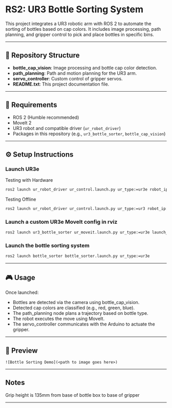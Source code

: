 # RS2: UR3 Bottle Sorting System

This project integrates a UR3 robotic arm with ROS 2 to automate the sorting of bottles based on cap colors. 
It includes image processing, path planning, and gripper control to pick and place bottles in specific bins.

---

## 📁 Repository Structure

- **bottle_cap_vision**: Image processing and bottle cap color detection.
- **path_planning**: Path and motion planning for the UR3 arm.
- **servo_controller**: Custom control of gripper servos.
- **README.txt**: This project documentation file.

---

## 🧰 Requirements

- ROS 2 (Humble recommended)
- MoveIt 2
- UR3 robot and compatible driver (`ur_robot_driver`)
- Packages in this repository (e.g., `ur3_bottle_sorter`, `bottle_cap_vision`)

---

## ⚙️ Setup Instructions

### Launch UR3e
Testing with Hardware
```bash
ros2 launch ur_robot_driver ur_control.launch.py ur_type:=ur3e robot_ip:=192.168.0.194 launch_rviz:=false
```
Testing Offline
```bash
ros2 launch ur_robot_driver ur_control.launch.py ur_type:=ur3 robot_ip:=yyy.yyy.yyy.yyy use_fake_hardware:=true launch_rviz:=false
```

### Launch a custom UR3e MoveIt config in rviz
```bash
ros2 launch ur3_bottle_sorter ur_moveit.launch.py ur_type:=ur3e launch_rviz:=true
```

### Launch the bottle sorting system
```bash
ros2 launch bottle_sorter bottle_sorter.launch.py ur_type:=ur3e
```

---

## 🎮 Usage

Once launched:
- Bottles are detected via the camera using bottle_cap_vision.
- Detected cap colors are classified (e.g., red, green, blue).
- The path_planning node plans a trajectory based on bottle type.
- The robot executes the move using MoveIt.
- The servo_controller communicates with the Arduino to actuate the gripper.

---

## 📸 Preview
```
![Bottle Sorting Demo](<path to image goes here>)
```
---

## Notes
Grip height is 135mm from base of bottle box to base of gripper

---
